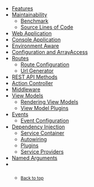 <nav data-spy="affix" data-offset-top="286" id="sidebar" role="navigation">
    <ul class="nav nav-pills nav-stacked">
        <li role="presentation"><a href="#features">Features</a></li>
        <li role="presentation">
            <a href="#maintainability">Maintainability</a>
            <ul class="nav nav-pills nav-stacked">
                <li role="presentation"><a href="#benchmark">Benchmark</a></li>
                <li role="presentation"><a href="#source-lines-of-code">Source Lines of Code</a></li>
            </ul>
        </li>
        <li role="presentation">
            <a href="#web-application">Web Application</a>
        </li>
        <li role="presentation">
            <a href="#console-application">Console Application</a>
        </li>
        <li role="presentation">
            <a href="#environment-aware">Environment Aware</a>
        </li>
        <li role="presentation"><a href="#configuration-and-arrayaccess">Configuration and ArrayAccess</a></li>
        <li role="presentation">
            <a href="#routes">Routes</a>
            <ul class="nav nav-pills nav-stacked">
                <li role="presentation"><a href="#route-configuration">Route Configuration</a></li>
                <li role="presentation"><a href="#url-generator">Url Generator</a></li>
            </ul>
        </li>
        <li role="presentation"><a href="#rest-api-methods">REST API Methods</a></li>
        <li role="presentation"><a href="#action-controller">Action Controller</a></li>
        <li role="presentation"><a href="#middleware">Middleware</a></li>
        <li role="presentation">
            <a href="#view-models">View Models</a>
            <ul class="nav nav-pills nav-stacked">
                <li role="presentation"><a href="#rendering-view-models">Rendering View Models</a></li>
                <li role="presentation"><a href="#view-model-plugins">View Model Plugins</a></li>        
            </ul>
        </li>
        <li role="presentation">
            <a href="#events">Events</a>
            <ul class="nav nav-pills nav-stacked">
                <li role="presentation"><a href="#event-configuration">Event Configuration</a></li>
            </ul>
        </li>
        <li role="presentation">
            <a href="#dependency-injection">Dependency Injection</a>
            <ul class="nav nav-pills nav-stacked">
                <li role="presentation"><a href="#service-container">Service Container</a></li>
                <li role="presentation"><a href="#autowiring">Autowiring</a></li>
                <li role="presentation"><a href="#plugins">Plugins</a></li>
                <li role="presentation"><a href="#service-providers">Service Providers</a></li>
            </ul>
        </li>    
        <li role="presentation">
            <a href="#named-arguments">Named Arguments</a>
        </li>
        <li role="presentation">
            <ul class="nav nav-pills nav-stacked" style="margin-top:20px;">
                <li role="presentation"><a href="#"><small class="text-muted">Back to top</small></a></li>
            </ul>
        </li>
    </ul>
</nav>
